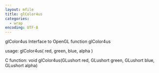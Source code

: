 ```yaml
---
layout: mfile
title: glColor4us
categories:
  - wrap
encoding: UTF-8
---
```


glColor4us  Interface to OpenGL function glColor4us

usage:  glColor4us( red, green, blue, alpha )

C function:  void glColor4us(GLushort red, GLushort green, GLushort blue, GLushort alpha)